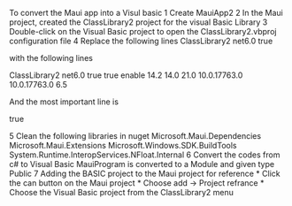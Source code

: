 To convert the Maui app into a Visul basic
1 Create MauiApp2
2 In the Maui project, created the ClassLibrary2 project for the visual Basic Library
3 Double-click on the Visual Basic project to open the ClassLibrary2.vbproj configuration file
4 Replace the following lines
<PropertyGroup>
    <RootNamespace>ClassLibrary2</RootNamespace>
    <TargetFramework>net6.0</TargetFramework>
    <UseMaui>true</UseMaui>
  </PropertyGroup>
  
  with the following lines
  
  <PropertyGroup>
    <RootNamespace>ClassLibrary2</RootNamespace>
    <TargetFramework>net6.0</TargetFramework>
    <UseMaui>true</UseMaui>
    <SingleProject>true</SingleProject>
    <ImplicitUsings>enable</ImplicitUsings>
    <SupportedOSPlatformVersion Condition="$([MSBuild]::GetTargetPlatformIdentifier('$(TargetFramework)')) == 'ios'">14.2</SupportedOSPlatformVersion>
    <SupportedOSPlatformVersion Condition="$([MSBuild]::GetTargetPlatformIdentifier('$(TargetFramework)')) == 'maccatalyst'">14.0</SupportedOSPlatformVersion>
    <SupportedOSPlatformVersion Condition="$([MSBuild]::GetTargetPlatformIdentifier('$(TargetFramework)')) == 'android'">21.0</SupportedOSPlatformVersion>
    <SupportedOSPlatformVersion Condition="$([MSBuild]::GetTargetPlatformIdentifier('$(TargetFramework)')) == 'windows'">10.0.17763.0</SupportedOSPlatformVersion>
    <TargetPlatformMinVersion Condition="$([MSBuild]::GetTargetPlatformIdentifier('$(TargetFramework)')) == 'windows'">10.0.17763.0</TargetPlatformMinVersion>
    <SupportedOSPlatformVersion Condition="$([MSBuild]::GetTargetPlatformIdentifier('$(TargetFramework)')) == 'tizen'">6.5</SupportedOSPlatformVersion>
  </PropertyGroup>

And the most important line is

<UseMaui>true</UseMaui>

5 Clean the following libraries in nuget
        Microsoft.Maui.Dependencies
        Microsoft.Maui.Extensions
        Microsoft.Windows.SDK.BuildTools
        System.Runtime.InteropServices.NFloat.Internal
6 Convert the codes from c# to Visual Basic
     MauiProgram is converted to a Module and given type Public
7 Adding the BASIC project to the Maui project for reference
         * Click the can button on the Maui project
         * Choose add -> Project refrance
         * Choose the Visual Basic project from the ClassLibrary2 menu
